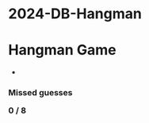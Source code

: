 # 2024-DB-Hangman
<head>
	<meta charset="UTF-8">
	<title>Dustins Hangman Game</title>
</head>
<body>
	<div class="container">
		<div class="hangman-frame">
		<h1>Hangman Game</h1>
	</div>
	<div class="game-box">
		<ul>
			<li class="letter"></li>
		</ul>
		<h3 class="Letters-guessed"
		<p> Missed guesses </p>
		<p>0 / 8</p>
		</div>
	</div>
</div>
</body>
